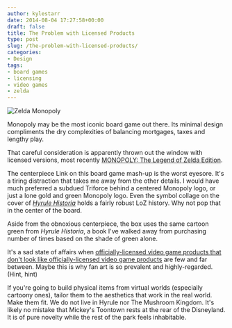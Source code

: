 ```yaml
---
author: kylestarr
date: 2014-08-04 17:27:58+00:00
draft: false
title: The Problem with Licensed Products
type: post
slug: /the-problem-with-licensed-products/
categories:
- Design
tags:
- board games
- licensing
- video games
- zelda
---
```


![Zelda Monopoly](/zelda-monopoly.jpg)

Monopoly may be the most iconic board game out there. Its minimal design compliments the dry complexities of balancing mortgages, taxes and lengthy play.

That careful consideration is apparently thrown out the window with licensed versions, most recently [MONOPOLY: The Legend of Zelda Edition](http://gamestop.com/catalog/product/115791).

The centerpiece Link on this board game mash-up is the worst eyesore. It's a tiring distraction that takes me away from the other details. I would have much preferred a subdued Triforce behind a centered Monopoly logo, or just a lone gold and green Monopoly logo. Even the symbol collage on the cover of _[Hyrule Historia](http://www.amazon.com/gp/product/1616550414?ie=UTF8&at=&force-full-site=1&ref_=aw_bottom_links)_ holds a fairly robust LoZ history. Why not pop that in the center of the board.

Aside from the obnoxious centerpiece, the box uses the same cartoon green from _Hyrule Historia_, a book I've walked away from purchasing number of times based on the shade of green alone.

It's a sad state of affairs when [officially-licensed video game products that don't look like officially-licensed video game products](http://theawesomer.com/declaration-x-assassins-creed/283964/) are few and far between. Maybe this is why fan art is so prevalent and highly-regarded. (Hint, hint)

If you're going to build physical items from virtual worlds (especially cartoony ones), tailor them to the aesthetics that work in the real world. Make them fit. We do not live in Hyrule nor The Mushroom Kingdom. It's likely no mistake that Mickey's Toontown rests at the rear of the Disneyland. It is of pure novelty while the rest of the park feels inhabitable.
